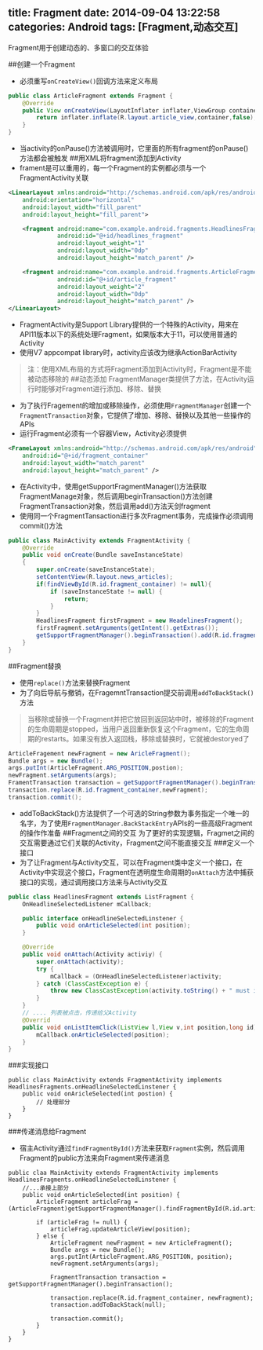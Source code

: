 title: Fragment
date: 2014-09-04 13:22:58
categories: Android
tags: [Fragment,动态交互]
---
Fragment用于创建动态的、多窗口的交互体验
<!--more-->
##创建一个Fragment
- 必须重写`onCreateView()`回调方法来定义布局
```java
public class ArticleFragment extends Fragment {
	@Override
	public View onCreateView(LayoutInflater inflater,ViewGroup container,Budle savedInstanceState) {
		return inflater.inflate(R.layout.article_view,container,false);
	}
}
```
- 当activity的onPause()方法被调用时，它里面的所有fragment的onPause()方法都会被触发
##用XML将fragment添加到Activity
- frament是可以重用的，每一个Fragment的实例都必须与一个FragmentActivity关联
```xml
<LinearLayout xmlns:android="http://schemas.android.com/apk/res/android"
    android:orientation="horizontal"
    android:layout_width="fill_parent"
    android:layout_height="fill_parent">

    <fragment android:name="com.example.android.fragments.HeadlinesFragment"
              android:id="@+id/headlines_fragment"
              android:layout_weight="1"
              android:layout_width="0dp"
              android:layout_height="match_parent" />

    <fragment android:name="com.example.android.fragments.ArticleFragment"
              android:id="@+id/article_fragment"
              android:layout_weight="2"
              android:layout_width="0dp"
              android:layout_height="match_parent" />
</LinearLayout>
```
- FragmentActivity是Support Library提供的一个特殊的Activity，用来在API11版本以下的系统处理Fragment，如果版本大于11，可以使用普通的Activity
- 使用V7 appcompat library时，activity应该改为继承ActionBarActivity
> 注：使用XML布局的方式将Fragment添加到Activity时，Fragment是不能被动态移除的
##动态添加
FragmentManager类提供了方法，在Activity运行时能够对Fragment进行添加、移除、替换
- 为了执行Fragement的增加或移除操作，必须使用`FragmentManager`创建一个`FragmentTransaction`对象，它提供了增加、移除、替换以及其他一些操作的APIs
- 运行Fragment必须有一个容器View，Activity必须提供
```xml
<FrameLayout xmlns:android="http://schemas.android.com/apk/res/android"
	android:id="@+id/fragment_container"
	android:layout_width="match_parent"
	android:layout_height="match_parent" />
```
- 在Activity中，使用getSupportFragmentManager()方法获取FragmentManage对象，然后调用beginTransaction()方法创建FragmentTransaction对象，然后调用add()方法天剑fragment
- 使用同一个FragmentTansaction进行多次Fragment事务，完成操作必须调用commit()方法
```java
public class MainActivity extends FragmentActivity {
	@Override
	public void onCreate(Bundle saveInstanceState)
	{
		super.onCreate(saveInstanceState);
		setContentView(R.layout.news_articles);
		if(findViewById(R.id.fragment_container) != null){
			if (saveInstanceState != null) {
				return;
			}
		}
		HeadlinesFragment firstFragment = new HeadelinesFragment();
		firstFragment.setArguments(getIntent().getExtras());
		getSupportFragmentManager().beginTransaction().add(R.id.fragment_container,firstFragment).commit();
	}
}
```
##Fragment替换
- 使用`replace()`方法来替换Fragment
- 为了向后导航与撤销，在FragemntTransaction提交前调用`addToBackStack()`方法
> 当移除或替换一个Fragment并把它放回到返回站中时，被移除的Fragment的生命周期是stopped，当用户返回重新恢复这个Fragment，它的生命周期的restarts。如果没有放入返回栈，移除或替换时，它就被destoryed了
```java
ArticleFragement newFragment = new AricleFragment();
Bundle args = new Bundle();
args.putInt(ArticleFragment.ARG_POSITION,postion);
newFragment.setArguments(args);
FramentTransaction transaction = getSupportFragmentManager().beginTransacation();
transaction.replace(R.id.fragment_container,newFragment);
transaction.commit();
```
- addToBackStack()方法提供了一个可选的String参数为事务指定一个唯一的名字，为了使用`FragmentManager.BackStackEntry`APIs的一些高级Fragment的操作作准备
##Fragment之间的交互
为了更好的实现逻辑，Fragmet之间的交互需要通过它们关联的Activity，Fragment之间不能直接交互
###定义一个接口
- 为了让Fragment与Activity交互，可以在Fragment类中定义一个接口，在Activity中实现这个接口，Fragment在透明度生命周期的`onAttach`方法中捕获接口的实现，通过调用接口方法来与Activity交互
```java
public class HeadlinesFragment extends ListFragment {
	OnHeadlineSelectedListener mCallback;

	public interface onHeadlineSelectedLinstener {
		public void onArticleSelected(int position);	
	}

	@Override
	public void onAttach(Activity activiy) {
		super.onAttach(activity);
		try {
			mCallback = (OnHeadlineSelectedListener)activity;
		} catch (ClassCastException e) {
			throw new ClassCastException(activity.toString() + " must implement OnHeadlineSelectedListener");
		}
	}
	// .... 列表被点击，传递给父Activity
	@Overrid
	public void onListItemClick(ListView l,View v,int position,long id) {
		mCallback.onArticleSelected(position);
	}
}
```
###实现接口
```
public class MainActivity extends FragmentActivity implements HeadlinesFragments.onHeadlineSelectedLinstener {
	public void onAricleSelected(int postion) {
		// 处理部分
	}
}
```
###传递消息给Fragment
- 宿主Activity通过`findFragmentById()`方法来获取`Fragment`实例，然后调用Fragment的public方法来向Fragment来传递消息
```
public claa MainActivity extends FragmentActivity implements HeadlinesFragments.onHeadlineSelectedLinstener {
	//...承接上部分
	public void onArticleSelected(int position) {
        ArticleFragment articleFrag = (ArticleFragment)getSupportFragmentManager().findFragmentById(R.id.article_fragment);

        if (articleFrag != null) {
            articleFrag.updateArticleView(position);
        } else {
            ArticleFragment newFragment = new ArticleFragment();
            Bundle args = new Bundle();
            args.putInt(ArticleFragment.ARG_POSITION, position);
            newFragment.setArguments(args);

            FragmentTransaction transaction = getSupportFragmentManager().beginTransaction();

            transaction.replace(R.id.fragment_container, newFragment);
            transaction.addToBackStack(null);

            transaction.commit();
        }
    }
}
```
